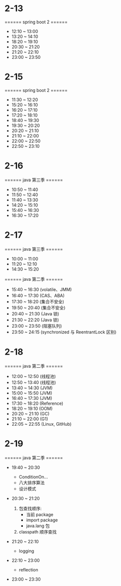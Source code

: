 # 2-13

====== spring boot 2 ======

- 12:10 ~ 13:00
- 13:20 ~ 14:10
- 18:20 ~ 19:10
- 20:30 ~ 21:20
- 21:20 ~ 22:10
- 23:00 ~ 23:50

# 2-15

====== spring boot 2 ======

- 11:30 ~ 12:20
- 15:20 ~ 16:10
- 16:20 ~ 17:10
- 17:20 ~ 18:10
- 18:40 ~ 19:30
- 19:30 ~ 20:20
- 20:20 ~ 21:10
- 21:10 ~ 22:00
- 22:00 ~ 22:50
- 22:50 ~ 23:10

# 2-16

====== java 第三季 ======

- 10:50 ~ 11:40
- 11:50 ~ 12:40
- 11:40 ~ 13:30
- 14:20 ~ 15:10
- 15:40 ~ 16:30
- 16:30 ~ 17:20

# 2-17

====== java 第三季 ======

- 10:00 ~ 11:00
- 11:20 ~ 12:10
- 14:30 ~ 15:20

====== java 第二季 ======

- 15:40 ~ 16:30 (volatile、JMM)
- 16:40 ~ 17:30 (CAS、ABA)
- 17:30 ~ 18:20 (集合不安全)
- 19:50 ~ 20:40 (集合不安全)
- 20:40 ~ 21:30 (Java 锁)
- 21:30 ~ 22:20 (Java 锁)
- 23:00 ~ 23:50 (阻塞队列)
- 23:50 ~ 24:15 (synchronized 与 ReentrantLock 区别)

# 2-18

====== java 第二季 ======

- 12:00 ~ 12:50 (线程池)
- 12:50 ~ 13:40 (线程池)
- 13:40 ~ 14:30 (JVM)
- 15:00 ~ 15:50 (JVM)
- 16:40 ~ 17:30 (JVM)
- 17:30 ~ 18:20 (Reference)
- 18:20 ~ 19:10 (OOM)
- 20:20 ~ 21:10 (GC)
- 21:10 ~ 22:00 (G1)
- 22:05 ~ 22:55 (Linux, GitHub)

# 2-19

====== java 第二季 ======

- 19:40 ~ 20:30

  - ConditionOn...
  - 八大排序算法
  - 设计模式

- 20:30 ~ 21:20

  1. 包查找顺序:
     - 当前 package
     - import package
     - java.lang 包
  2. classpath 顺序查找

- 21:20 ~ 22:10

  - logging

- 22:10 ~ 23:00

  - reflection

- 23:00 ~ 23:30
